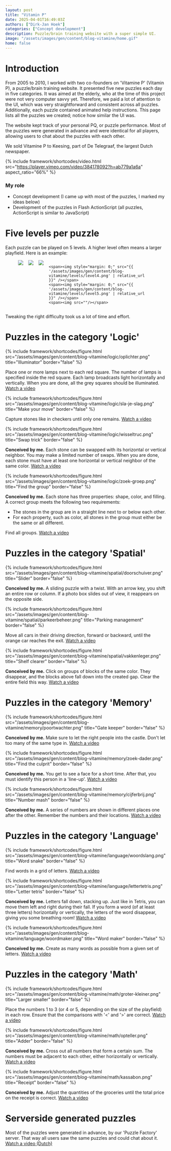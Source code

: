 ```yaml
---
layout: post
title: "Vitamin P"
date: 2025-04-01T16:49:03Z
authors: ["Dirk-Jan Hoek"]
categories: ["Concept development"]
description: Puzzle/brain training website with a super simple UI.
image: "/assets/images/gen/content/blog-vitamine/home.gif"
home: false
---
```

# Introduction

From 2005 to 2010, I worked with two co-founders on 'Vitamine P' (Vitamin P), a puzzle/brain training website. It presented five new puzzles each day in five categories. It was aimed at the elderly, who at the time of this project were not very computer savvy yet. Therefore, we paid a lot of attention to the UI, which was very straightforward and consistent across all puzzles. Additionally, each puzzle contained animated help instructions. This page lists all the puzzles we created; notice how similar the UI was.

The website kept track of your personal PQ, or puzzle performance. Most of the puzzles were generated in advance and were identical for all players, allowing users to chat about the puzzles with each other.

We sold Vitamine P to Keesing, part of De Telegraaf, the largest Dutch newspaper.

{% include framework/shortcodes/video.html src="https://player.vimeo.com/video/384178092?h=ab779a1a6a" aspect_ratio="66%" %}

### My role

- Concept development (I came up with most of the puzzles, I marked my ideas below)
- Development of the puzzles in Flash ActionScript (all puzzles, ActionScript is similar to JavaScript)

# Five levels per puzzle
Each puzzle can be played on 5 levels. A higher level often means a larger playfield. Here is an example:

<figure style="display: flex; flex-direction: column; gap: 1rem;">
  <div style="display: flex; gap: 1rem;">
    <span><img style="margin: 0;" src="{{ '/assets/images/gen/content/blog-vitamine/levels/level1.png' | relative_url }}" /></span>
    <span><img style="margin: 0;" src="{{ '/assets/images/gen/content/blog-vitamine/levels/level2.png' | relative_url }}" /></span>
    <span><img style="margin: 0;" src="{{ '/assets/images/gen/content/blog-vitamine/levels/level3.png' | relative_url }}" /></span>

    <span><img style="margin: 0;" src="{{ '/assets/images/gen/content/blog-vitamine/levels/level4.png' | relative_url }}" /></span>
    <span><img style="margin: 0;" src="{{ '/assets/images/gen/content/blog-vitamine/levels/level5.png' | relative_url }}" /></span>
    <span><img src=""/></span>
  </div>
</figure>

Tweaking the right difficulty took us a lot of time and effort.

# Puzzles in the category 'Logic'

{% include framework/shortcodes/figure.html src="/assets/images/gen/content/blog-vitamine/logic/oplichter.png" title="Illuminator" border="false" %}

Place one or more lamps next to each red square. The number of lamps is specified inside the red square. Each lamp broadcasts light horizontally and vertically. When you are done, all the grey squares should be illuminated. [Watch a video](https://www.youtube.com/watch?v=yz0bn8i5-Fs)

{% include framework/shortcodes/figure.html src="/assets/images/gen/content/blog-vitamine/logic/sla-je-slag.png" title="Make your move" border="false"  %}

Capture stones like in checkers until only one remains. [Watch a video](https://www.youtube.com/watch?v=WKwrKQ-TdYs)

{% include framework/shortcodes/figure.html src="/assets/images/gen/content/blog-vitamine/logic/wisseltruc.png" title="Swap trick" border="false" %}

**Conceived by me.** Each stone can be swapped with its horizontal or vertical neighbor. You may make a limited number of swaps. When you are done, each stone must have at least one horizontal or vertical neighbor of the same color. [Watch a video](https://www.youtube.com/watch?v=C43cD79XUeQ&pp=0gcJCY0JAYcqIYzv)

{% include framework/shortcodes/figure.html src="/assets/images/gen/content/blog-vitamine/logic/zoek-groep.png" title="Find the group" border="false" %}

**Conceived by me.** Each stone has three properties: shape, color, and filling. A correct group meets the following two requirements:

- The stones in the group are in a straight line next to or below each other.
- For each property, such as color, all stones in the group must either be the same or all different.

Find all groups. [Watch a video](https://www.youtube.com/watch?v=qHzZZek8TCY)

# Puzzles in the category 'Spatial'

{% include framework/shortcodes/figure.html src="/assets/images/gen/content/blog-vitamine/spatial/doorschuiver.png" title="Slider" border="false" %}

**Conceived by me.** A sliding puzzle with a twist. With an arrow key, you shift an entire row or column. If a photo box slides out of view, it reappears on the opposite side.

{% include framework/shortcodes/figure.html src="/assets/images/gen/content/blog-vitamine/spatial/parkeerbeheer.png" title="Parking management" border="false"  %}

Move all cars in their driving direction, forward or backward, until the orange car reaches the exit. [Watch a video](https://www.youtube.com/watch?v=OS76xFTVv_A)

{% include framework/shortcodes/figure.html src="/assets/images/gen/content/blog-vitamine/spatial/vakkenleger.png" title="Shelf clearer" border="false" %}

**Conceived by me.** Click on groups of blocks of the same color. They disappear, and the blocks above fall down into the created gap. Clear the entire field this way. [Watch a video](https://www.youtube.com/watch?v=SoPbrl2IC-Y)

# Puzzles in the category 'Memory'

{% include framework/shortcodes/figure.html src="/assets/images/gen/content/blog-vitamine/memory/poortwachter.png" title="Gate keeper" border="false" %}

**Conceived by me.** Make sure to let the right people into the castle. Don't let too many of the same type in. [Watch a video](https://www.youtube.com/watch?v=JGb0BKh_a5E)

{% include framework/shortcodes/figure.html src="/assets/images/gen/content/blog-vitamine/memory/zoek-dader.png" title="Find the culprit" border="false" %}

**Conceived by me.** You get to see a face for a short time. After that, you must identify this person in a 'line-up'. [Watch a video](https://www.youtube.com/watch?v=Pnj32l3Fl5g)

{% include framework/shortcodes/figure.html src="/assets/images/gen/content/blog-vitamine/memory/cijferbrij.png" title="Number mash" border="false" %}

**Conceived by me.** A series of numbers are shown in different places one after the other. Remember the numbers and their locations. [Watch a video](https://www.youtube.com/watch?v=z7OEO6X2aaM)

# Puzzles in the category 'Language'

{% include framework/shortcodes/figure.html src="/assets/images/gen/content/blog-vitamine/language/woordslang.png" title="Word snake" border="false" %}

Find words in a grid of letters. [Watch a video](https://www.youtube.com/watch?v=CvO3_ozf1vg)

{% include framework/shortcodes/figure.html src="/assets/images/gen/content/blog-vitamine/language/lettertetris.png" title="Letter tetris" border="false" %}

**Conceived by me.** Letters fall down, stacking up. Just like in Tetris, you can move them left and right during their fall. If you form a word (of at least three letters) horizontally or vertically, the letters of the word disappear, giving you some breathing room! [Watch a video](https://www.youtube.com/watch?v=bLiQzoEqvCg)

{% include framework/shortcodes/figure.html src="/assets/images/gen/content/blog-vitamine/language/woordmaker.png" title="Word maker" border="false" %}

**Conceived by me.** Create as many words as possible from a given set of letters. [Watch a video](https://www.youtube.com/watch?v=oenTkjDdJwU)

# Puzzles in the category 'Math'

{% include framework/shortcodes/figure.html src="/assets/images/gen/content/blog-vitamine/math/groter-kleiner.png" title="Larger smaller" border="false" %}

Place the numbers 1 to 3 (or 4 or 5, depending on the size of the playfield) in each row. Ensure that the comparisons with '<' and '>' are correct. [Watch a video](https://www.youtube.com/watch?v=TGpnN_u-Puw)

{% include framework/shortcodes/figure.html src="/assets/images/gen/content/blog-vitamine/math/opteller.png" title="Adder" border="false" %}

**Conceived by me.** Cross out all numbers that form a certain sum. The numbers must be adjacent to each other, either horizontally or vertically. [Watch a video](https://www.youtube.com/watch?v=grOOauOFagM)

{% include framework/shortcodes/figure.html src="/assets/images/gen/content/blog-vitamine/math/kassabon.png" title="Receipt" border="false" %}

**Conceived by me.** Adjust the quantities of the groceries until the total price on the receipt is correct. [Watch a video](https://www.youtube.com/watch?v=tmSGhembttY)

# Serverside generated puzzles

Most of the puzzles were generated in advance, by our 'Puzzle Factory' server. That way all users saw the same puzzles and could chat about it. [Watch a video (Dutch)](https://www.youtube.com/watch?v=kgJKILY38Es)

